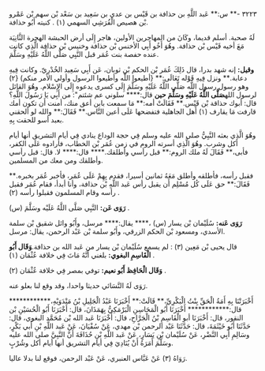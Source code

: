 ٣٢٢٣ -** س:** عَبد اللَّهِ بن حذافة بن قَيْس بن عدي بن سَعِيد بن سَعْد بْن سهم بْن عَمْرو بْن هصيص الْقُرَشِي السهمي (١) . كنيته أَبُو حذافة.

لَهُ صحبة. أسلم قديما، وكَانَ من المهاجرين الأولين، هاجر إِلَى أرض الحبشة الهجرة الثَّانِيَة مَعَ أخيه قَيْس بْن حذافة. وهُوَ أَخُو أَبِي الأخنس بْن حذافة وخنيس بْن حذافة الَّذِي كانت عنده حفصة بنت عُمَر قبل النَّبِي صَلَّى اللَّهُ عَلَيْهِ وسَلَّمَ.

**وقيل:** إنه شهد بدرا، قال ذَلِكَ عُمَر بْن الحكم بْن ثوبان، عَن أَبِي سَعِيد الخُدْرِيّ. وكانت فِيهِ دعابة.** ونزل فِيهِ قَوْله تَعَالَى:** {أطيعوا اللَّه وأطيعوا الرسول وأولي الأمر منكم) {٢) وهو رسول رسول اللَّه صَلَّى اللَّهُ عَلَيْهِ وسَلَّمَ إِلَى كسرى يدعوه إِلَى الإِسْلام. وهُوَ القائل لرسول الله**صَلَّى اللَّهُ عَلَيْهِ وسَلَّمَ حين** قال:**** سلوني عم شئتم": من أَبِي يَا رَسُولَ اللَّهِ؟ قال: أبوك حذاقة بْن قَيْس.** فَقَالَتْ أمه:** مَا سمعت بابن أعق منك، أمنت أَن تكون أمك قارفت مَا يقارف (١) أَهل الجاهلية فتفضحها عَلَى أعين النَّاس.** فَقَالَ:** والله لو ألحقني بعبد أسو للحقت بِهِ.

وهُوَ الَّذِي بعثه النَّبِيُّ صلى الله عليه وسلم فِي حجة الوداع ينادي فِي أيام التشريق أنها أيام أكل وشرب. وهُوَ الَّذِي أسرته الروم في زمن عُمَر بْن الخطاب، فأرادوه عَلَى الكفر، فأبى،** فَقَالَ لَهُ ملك الروم:** قبل رأسي وأطلقك.**** قال:**** لا. قال: قبل رأسي وأطلقك ومن معك من المسلمين.

فقبل رأسه، فأطلقه وأطلق مَعَهُ ثمانين أسيرا، فقدم بِهِمْ عَلَى عُمَر، فأخبر عُمَر بخبره.** فَقَالَ:** حق عَلَى كُل مُسْلِم أَن يقبل رأس عَبد اللَّهِ بْن حذافة، وأنا أبدأ، فقام عُمَر فقبل رأسه وقام المسلمون فقبلوا رأسه (٢) .

**رَوَى عَن:** النَّبِي صَلَّى اللَّهُ عَلَيْه وسَلَّمَ (س) .

**رَوَى عَنه:** سُلَيْمان بْن يسار (س) ،**** يقال:**** مرسل، وأَبُو وائل شقيق بْن سلمة الأسدي، ومسعود بْن الحكم الزرقي، وأَبُو سلمة بْن عَبْد الرحمن، يقال: مرسل.

قال يحيى بْن مَعِين (٣) : لم يسمع سُلَيْمان بْن يسار من عَبد الله بن حذافة.**وَقَال أَبُو الْقَاسِمِ البغوي:** بلغني أَنَّهُ مَاتَ فِي خلافة عُثْمَان (١) .

**وَقَال الْحَافِظ أَبُو نعيم:** توفي بمصر فِي خلافة عُثْمَان (٢) .

رَوَى لَهُ النَّسَائي حديثا واحدا، وقد وقع لنا بعلو عنه.

أَخْبَرَتْنَا بِهِ أَمَةُ الْحَقِّ بِنْتُ الْبَكْرِيِّ،** قَالَتْ:** أَخْبَرَنَا عَبْدُ الْجَلِيلِ بْنُ مَنْدَوَيْهِ،************ قال:************ أَخْبَرَنَا أَبُو الْمَحَاسِنِ الْبَرْمَكِيُّ بِهَمَذَانَ، قال: أَخْبَرَنَا أَبُو الْحُسَيْنِ بْن النقور، قال: أَخْبَرَنَا أبو الْقَاسِمِ بْنُ الْجَرَّاحِ، قال: أَخْبَرَنَا عَبد الله بْن مُحَمَّد البغوي، قال: حَدَّثَنَا أَبُو خَيْثَمَةَ، قال: حَدَّثَنَا عَبْد الرحمن بْن مهدي، عَنْ سُفْيَانَ، عَنْ عَبد اللَّهِ بْنِ أَبي بَكْرٍ، وسَالِمِ أَبِي النَّضْرِ، عَنْ سُلَيْمان بْنِ يَسَارٍ، عَنْ عَبد اللَّهِ بْنِ حُذَافَةَ أَنَّ النَّبِيَّ صلى الله عليه وسَلَّمَ أَمَرَهُ أَنْ يُنَادِيَ فِي أيام التشريق أنها أيام أكل وشُرْبٍ.

رَوَاهُ (٣) عَنْ عَبَّاس العنبري، عَنْ عَبْد الرحمن، فوقع لنا بدلا عاليا.